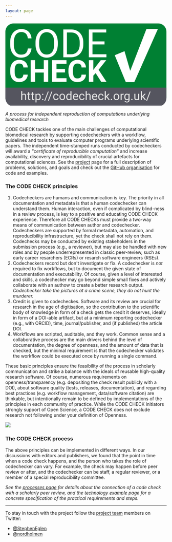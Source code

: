 ```yaml
---
layout: page
---
```


<img src="img/codecheck_logo.svg" alt="CODE CHECK logo" />

_A process for independent reproduction of computations underlying biomedical research_

CODE CHECK tackles one of the main challenges of computational biomedical research by supporting codecheckers with a workflow, guidelines and tools to evaluate computer programs underlying scientific papers.
The independent time-stamped runs conducted by codecheckers will award a _"certificate of reproducible computation"_ and increase availability, discovery and reproducibility of crucial artefacts for computational sciences.
See the [project](/project/) page for a full description of problems, solutions, and goals and check out the [GitHub organisation](https://github.com/codecheckers) for code and examples.

### The CODE CHECK principles

1. <span class="principle">Codecheckers are humans and communication is key.</span>
   The priority in all documentation and metadata is that a human codechecker can understand them.
   Human interaction, even if complicated by blind-ness in a review process, is key to a positive and educating CODE CHECK experience.
   Therefore all CODE CHECKs must provide a two-way means of communication between author and codechecker.
   Codecheckers are supported by formal metadata, automation, and reproducibility infrastructure, yet the check shall not rely on them.
   Codechecks may be conducted by existing stakeholders in the submission process (e.g., a reviewer), but may also be handled with new roles and by people underrepresented in classic peer-review, such as early career resarchers (ECRs) or resarch software engineers (RSEs).
1. <span class="principle">Codecheckers record but don't investigate or fix.</span>
   A codechecker is _not_ required to fix workflows, but to document the given state of documentation and executability.
   Of course, given a level of interested and skills, a codechecker may go beyond simple small fixes and actively collaborate with an authow to create a better research output.
   _Codechecker take the pictures at a crime scene, they do not hunt the murderer._
1. <span class="principle">Credit is given to codecheckes.</span>
   Software and its review are crucial for research in the age of digitisation, so the contribution to the scientific body of knowledge in form of a check gets the credit it deserves, ideally in form of a DOI-able artifact, but at a minimum reporting codechecker (e.g., with ORCID), time, journal/publisher, and (if published) the article DOI.
1. <span class="principle">Workflows are scripted, auditable, and they work.</span>
   Common sense and a collaborative process are the main drivers behind the level of documentation, the degree of openness, and the amount of data that is checked, but the minimal requirement is that the codechecker validates the workflow could be executed once by running a single command.

These basic principles ensure the feasibility of the process in scholarly communication and strike a balance with the ideals of reusable high-quality research software.
Of course, numerous requirements on openness/transparency (e.g. depositing the check result publicly with a DOI), about software quality (tests, releases, documentation), and regarding best practices (e.g. workflow management, data/software citation) are thinkable, but intentionally remain to be defined by implementations of the principles in each community of practice.
While the CODE CHECK initiators strongly support of Open Science, a CODE CHECK does not exclude research not following under your definition of Openness.

<img src="https://docs.google.com/drawings/d/e/2PACX-1vQ02PwUmSs2mCpGh1b9rqI9b6yk8uIVX2RyCj3ac9W2U7quzQHFVJpQtrOxg1eqLrLMD6174PjDfCEq/pub?w=767&amp;h=410">

### The CODE CHECK process

The above principles can be implemented in different ways.
In our discussions with editors and publishers, we found that the point in time when a code check happens, and the person who takes the role of codechecker can vary.
For example, the check may happen before peer review or after, and the codechecker can be staff, a regular reviewer, or a member of a special reproducibility committee.

_See the [processes page](process) for details about the connection of a code check with a scholarly peer review, and the [technology example](techexample) page for a concrete specification of the practical requirements and steps._

------

To stay in touch with the project follow the [project team](team) members on Twitter:

- [@StephenEglen](https://twitter.com/StephenEglen)
- [@nordholmen](https://twitter.com/nordholmen)
